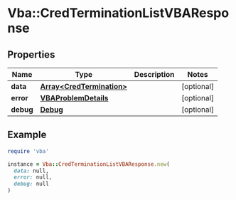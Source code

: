# Vba::CredTerminationListVBAResponse

## Properties

| Name | Type | Description | Notes |
| ---- | ---- | ----------- | ----- |
| **data** | [**Array&lt;CredTermination&gt;**](CredTermination.md) |  | [optional] |
| **error** | [**VBAProblemDetails**](VBAProblemDetails.md) |  | [optional] |
| **debug** | [**Debug**](Debug.md) |  | [optional] |

## Example

```ruby
require 'vba'

instance = Vba::CredTerminationListVBAResponse.new(
  data: null,
  error: null,
  debug: null
)
```

